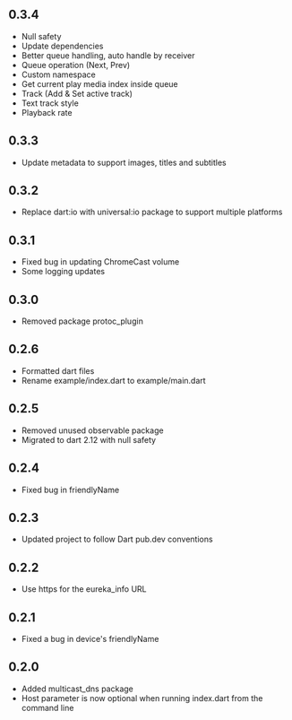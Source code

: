 ## 0.3.4

- Null safety
- Update dependencies
- Better queue handling, auto handle by receiver
- Queue operation (Next, Prev)
- Custom namespace
- Get current play media index inside queue
- Track (Add & Set active track)
- Text track style
- Playback rate

## 0.3.3

- Update metadata to support images, titles and subtitles

## 0.3.2

- Replace dart:io with universal:io package to support multiple platforms

## 0.3.1

- Fixed bug in updating ChromeCast volume
- Some logging updates

## 0.3.0

- Removed package protoc_plugin

## 0.2.6

- Formatted dart files
- Rename example/index.dart to example/main.dart

## 0.2.5

- Removed unused observable package
- Migrated to dart 2.12 with null safety

## 0.2.4

- Fixed bug in friendlyName

## 0.2.3

- Updated project to follow Dart pub.dev conventions

## 0.2.2

- Use https for the eureka_info URL

## 0.2.1

- Fixed a bug in device's friendlyName

## 0.2.0

- Added multicast_dns package
- Host parameter is now optional when running index.dart from the command line
